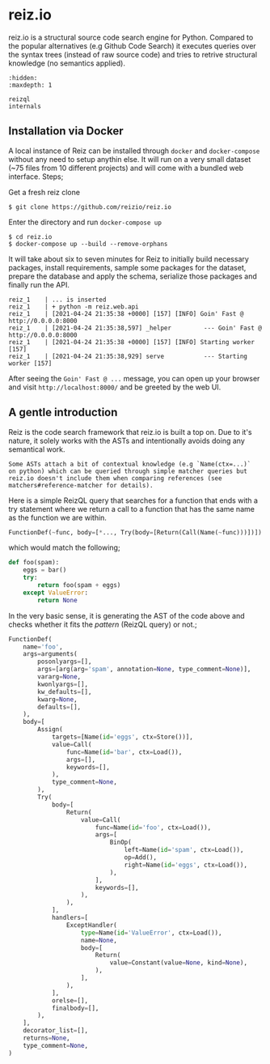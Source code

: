 # reiz.io

reiz.io is a structural source code search engine for Python. Compared to the
popular alternatives (e.g Github Code Search) it executes queries over the
syntax trees (instead of raw source code) and tries to retrive structural
knowledge (no semantics applied).

```{toctree}
:hidden:
:maxdepth: 1

reizql
internals
```

## Installation via Docker

A local instance of Reiz can be installed through `docker` and `docker-compose`
without any need to setup anythin else. It will run on a very small dataset (~75
files from 10 different projects) and will come with a bundled web interface.
Steps;

Get a fresh reiz clone

```
$ git clone https://github.com/reizio/reiz.io
```

Enter the directory and run `docker-compose up`

```
$ cd reiz.io
$ docker-compose up --build --remove-orphans
```

It will take about six to seven minutes for Reiz to initially build necessary
packages, install requirements, sample some packages for the dataset, prepare
the database and apply the schema, serialize those packages and finally run the
API.

```
reiz_1    | ... is inserted
reiz_1    | + python -m reiz.web.api
reiz_1    | [2021-04-24 21:35:38 +0000] [157] [INFO] Goin' Fast @ http://0.0.0.0:8000
reiz_1    | [2021-04-24 21:35:38,597] _helper         --- Goin' Fast @ http://0.0.0.0:8000
reiz_1    | [2021-04-24 21:35:38 +0000] [157] [INFO] Starting worker [157]
reiz_1    | [2021-04-24 21:35:38,929] serve           --- Starting worker [157]
```

After seeing the `Goin' Fast @ ...` message, you can open up your browser and
visit `http://localhost:8000/` and be greeted by the web UI.

## A gentle introduction

Reiz is the code search framework that reiz.io is built a top on. Due to it's
nature, it solely works with the ASTs and intentionally avoids doing any
semantical work.

```{note}
Some ASTs attach a bit of contextual knowledge (e.g `Name(ctx=...)`
on python) which can be queried through simple matcher queries but
reiz.io doesn't include them when comparing references (see
matchers#reference-matcher for details).
```

Here is a simple ReizQL query that searches for a function that ends with a try
statement where we return a call to a function that has the same name as the
function we are within.

```python
FunctionDef(~func, body=[*..., Try(body=[Return(Call(Name(~func)))])])
```

which would match the following;

```py
def foo(spam):
    eggs = bar()
    try:
        return foo(spam + eggs)
    except ValueError:
        return None
```

In the very basic sense, it is generating the AST of the code above and checks
whether it fits the *pattern* (ReizQL query) or not.;

```py
FunctionDef(
    name='foo',
    args=arguments(
        posonlyargs=[],
        args=[arg(arg='spam', annotation=None, type_comment=None)],
        vararg=None,
        kwonlyargs=[],
        kw_defaults=[],
        kwarg=None,
        defaults=[],
    ),
    body=[
        Assign(
            targets=[Name(id='eggs', ctx=Store())],
            value=Call(
                func=Name(id='bar', ctx=Load()),
                args=[],
                keywords=[],
            ),
            type_comment=None,
        ),
        Try(
            body=[
                Return(
                    value=Call(
                        func=Name(id='foo', ctx=Load()),
                        args=[
                            BinOp(
                                left=Name(id='spam', ctx=Load()),
                                op=Add(),
                                right=Name(id='eggs', ctx=Load()),
                            ),
                        ],
                        keywords=[],
                    ),
                ),
            ],
            handlers=[
                ExceptHandler(
                    type=Name(id='ValueError', ctx=Load()),
                    name=None,
                    body=[
                        Return(
                            value=Constant(value=None, kind=None),
                        ),
                    ],
                ),
            ],
            orelse=[],
            finalbody=[],
        ),
    ],
    decorator_list=[],
    returns=None,
    type_comment=None,
)
```
